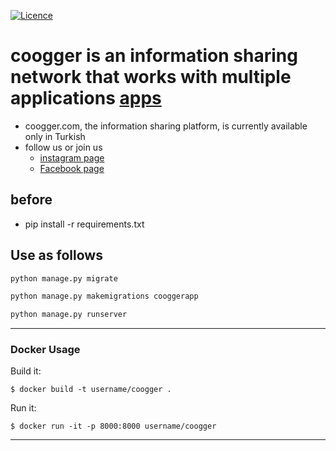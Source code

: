 [![Licence](https://img.shields.io/github/license/mashape/apistatus.svg)](https://github.com/hakancelik96/coogger/blob/master/LICENSE.txt)

coogger is an information sharing network that works with multiple applications
[apps](http://www.coogger.com/apps)
====================

+ coogger.com, the information sharing platform, is currently available only in Turkish
+ follow us or join us
  - [instagram page](https://www.instagram.com/coogger.v1/)
  - [Facebook page](https://www.facebook.com/coogger)

before
-
- pip install -r requirements.txt

Use as follows
-------

```python
python manage.py migrate

python manage.py makemigrations cooggerapp

python manage.py runserver

```

---
### Docker Usage
Build it:
```
$ docker build -t username/coogger .
```

Run it:
```
$ docker run -it -p 8000:8000 username/coogger
```
---
